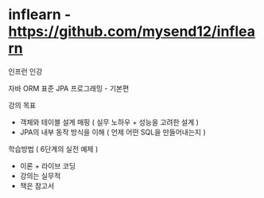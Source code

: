 # inflearn - https://github.com/mysend12/inflearn
인프런 인강

자바 ORM 표준 JPA 프로그래밍 - 기본편

강의 목표
 - 객체와 테이블 설계 매핑 ( 실무 노하우 + 성능을 고려한 설계 )
 - JPA의 내부 동작 방식을 이해 ( 언제 어떤 SQL을 만들어내는지 )
 
 
학습방법 ( 6단계의 실전 예제 )
 - 이론 + 라이브 코딩
 - 강의는 실무적
 - 책은 참고서
